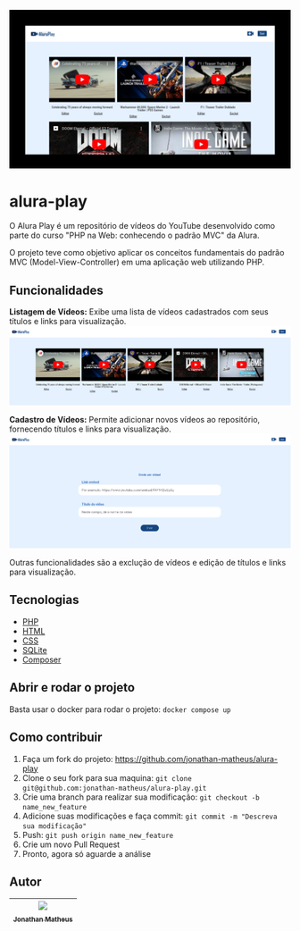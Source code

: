 ![alura-play](/readme/assets/image/slider.jpg)

# alura-play

O Alura Play é um repositório de vídeos do YouTube desenvolvido como parte do 
curso "PHP na Web: conhecendo o padrão MVC" da Alura. 

O projeto teve como objetivo aplicar os conceitos fundamentais do padrão MVC (Model-View-Controller) em uma aplicação web utilizando PHP.

## Funcionalidades
**Listagem de Vídeos:** Exibe uma lista de vídeos cadastrados com seus títulos e 
links para visualização.
![alura-play-listagem-videos](/readme/assets/image/listagem.png)

**Cadastro de Vídeos:** Permite adicionar novos vídeos ao repositório, 
fornecendo títulos e links para visualização.
![alura-play-cadastro-videos](/readme/assets/image/add_novos_videos.png)

Outras funcionalidades são a exclução de vídeos e edição de títulos e links para 
visualização.

## Tecnologias

- [PHP](https://www.php.net/)
- [HTML](https://developer.mozilla.org/pt-BR/docs/Web/HTML)
- [CSS](https://developer.mozilla.org/pt-BR/docs/Web/CSS)
- [SQLite](https://www.sqlite.org/index.html)
- [Composer](https://getcomposer.org/)
## Abrir e rodar o projeto
Basta usar o docker para rodar o projeto:
`docker compose up`


## Como contribuir

1. Faça um fork do projeto: https://github.com/jonathan-matheus/alura-play
2. Clone o seu fork para sua maquina: `git clone git@github.com:jonathan-matheus/alura-play.git`
3. Crie uma branch para realizar sua modificação: `git checkout -b name_new_feature`
4. Adicione suas modificações e faça commit: `git commit -m "Descreva sua modificação"`
5. Push: `git push origin name_new_feature`
6. Crie um novo Pull Request
7. Pronto, agora só aguarde a análise

## Autor

| [<img src="https://avatars.githubusercontent.com/u/109118732?s=96&v=4" width=115><br><sub>Jonathan Matheus</sub>](https://github.com/jonathan-matheus)
| :---: |
